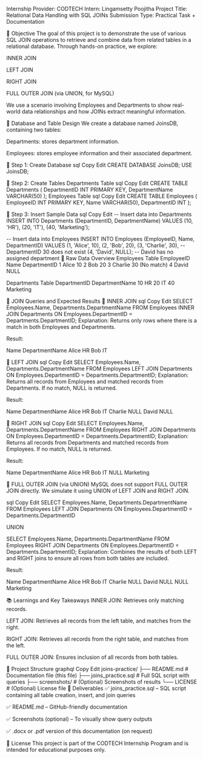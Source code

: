 Internship Provider: CODTECH
Intern: Lingamsetty Poojitha
Project Title: Relational Data Handling with SQL JOINs
Submission Type: Practical Task + Documentation

📌 Objective
The goal of this project is to demonstrate the use of various SQL JOIN operations to retrieve and combine data from related tables in a relational database. Through hands-on practice, we explore:

INNER JOIN

LEFT JOIN

RIGHT JOIN

FULL OUTER JOIN (via UNION, for MySQL)

We use a scenario involving Employees and Departments to show real-world data relationships and how JOINs extract meaningful information.

🧱 Database and Table Design
We create a database named JoinsDB, containing two tables:

Departments: stores department information.

Employees: stores employee information and their associated department.

🎯 Step 1: Create Database
sql
Copy
Edit
CREATE DATABASE JoinsDB;
USE JoinsDB;

🎯 Step 2: Create Tables
Departments Table
sql
Copy
Edit
CREATE TABLE Departments (
    DepartmentID INT PRIMARY KEY,
    DepartmentName VARCHAR(50)
);
Employees Table
sql
Copy
Edit
CREATE TABLE Employees (
    EmployeeID INT PRIMARY KEY,
    Name VARCHAR(50),
    DepartmentID INT
);

🎯 Step 3: Insert Sample Data
sql
Copy
Edit
-- Insert data into Departments
INSERT INTO Departments (DepartmentID, DepartmentName) VALUES
(10, 'HR'),
(20, 'IT'),
(40, 'Marketing');

-- Insert data into Employees
INSERT INTO Employees (EmployeeID, Name, DepartmentID) VALUES
(1, 'Alice', 10),
(2, 'Bob', 20),
(3, 'Charlie', 30),  -- DepartmentID 30 does not exist
(4, 'David', NULL);  -- David has no assigned department
🔎 Raw Data Overview
Employees Table
EmployeeID	Name	DepartmentID
1	Alice	10
2	Bob	20
3	Charlie	30 (No match)
4	David	NULL

Departments Table
DepartmentID	DepartmentName
10	HR
20	IT
40	Marketing

🔄 JOIN Queries and Expected Results
🔹 INNER JOIN
sql
Copy
Edit
SELECT Employees.Name, Departments.DepartmentName
FROM Employees
INNER JOIN Departments
ON Employees.DepartmentID = Departments.DepartmentID;
Explanation:
Returns only rows where there is a match in both Employees and Departments.

Result:

Name	DepartmentName
Alice	HR
Bob	IT

🔹 LEFT JOIN
sql
Copy
Edit
SELECT Employees.Name, Departments.DepartmentName
FROM Employees
LEFT JOIN Departments
ON Employees.DepartmentID = Departments.DepartmentID;
Explanation:
Returns all records from Employees and matched records from Departments. If no match, NULL is returned.

Result:

Name	DepartmentName
Alice	HR
Bob	IT
Charlie	NULL
David	NULL

🔹 RIGHT JOIN
sql
Copy
Edit
SELECT Employees.Name, Departments.DepartmentName
FROM Employees
RIGHT JOIN Departments
ON Employees.DepartmentID = Departments.DepartmentID;
Explanation:
Returns all records from Departments and matched records from Employees. If no match, NULL is returned.

Result:

Name	DepartmentName
Alice	HR
Bob	IT
NULL	Marketing

🔹 FULL OUTER JOIN (via UNION)
MySQL does not support FULL OUTER JOIN directly. We simulate it using UNION of LEFT JOIN and RIGHT JOIN.

sql
Copy
Edit
SELECT Employees.Name, Departments.DepartmentName
FROM Employees
LEFT JOIN Departments
ON Employees.DepartmentID = Departments.DepartmentID

UNION

SELECT Employees.Name, Departments.DepartmentName
FROM Employees
RIGHT JOIN Departments
ON Employees.DepartmentID = Departments.DepartmentID;
Explanation:
Combines the results of both LEFT and RIGHT joins to ensure all rows from both tables are included.

Result:

Name	DepartmentName
Alice	HR
Bob	IT
Charlie	NULL
David	NULL
NULL	Marketing

📚 Learnings and Key Takeaways
INNER JOIN: Retrieves only matching records.

LEFT JOIN: Retrieves all records from the left table, and matches from the right.

RIGHT JOIN: Retrieves all records from the right table, and matches from the left.

FULL OUTER JOIN: Ensures inclusion of all records from both tables.

📁 Project Structure
graphql
Copy
Edit
joins-practice/
├── README.md               # Documentation file (this file)
├── joins_practice.sql      # Full SQL script with queries
├── screenshots/            # (Optional) Screenshots of results
└── LICENSE                 # (Optional) License file
📄 Deliverables
✅ joins_practice.sql – SQL script containing all table creation, insert, and join queries

✅ README.md – GitHub-friendly documentation

✅ Screenshots (optional) – To visually show query outputs

✅ .docx or .pdf version of this documentation (on request)

📜 License
This project is part of the CODTECH Internship Program and is intended for educational purposes only.



   

